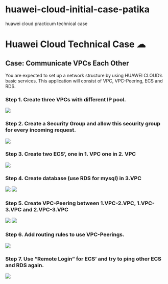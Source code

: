 # huawei-cloud-initial-case-patika
huawei cloud practicum technical case

# Huawei Cloud Technical Case ☁ 


## Case: Communicate VPCs Each Other

You are expected to set up a network structure by using HUAWEI CLOUD’s basic services. This application will consist of VPC, VPC-Peering, ECS and RDS. 

### Step 1. Create three VPCs with different IP pool.
<img src="https://user-images.githubusercontent.com/79975486/204030298-1420c604-2082-4c27-bcb1-9b20f0b98cf9.png">

### Step 2. Create a Security Group and allow this security group for every incoming request.
<img src="https://user-images.githubusercontent.com/79975486/204030516-89828f05-15c6-47af-b4b3-853093d6173b.png">

### Step 3. Create two ECS’, one in 1. VPC one in 2. VPC
<img src="https://user-images.githubusercontent.com/79975486/204030732-15ff659f-1dde-4c99-b02a-2d9dbf505a5e.png">

### Step 4. Create database (use RDS for mysql) in 3.VPC
<img src="https://user-images.githubusercontent.com/79975486/204030871-d5c569ec-910a-4d25-87e3-cb346c0a4761.png">
<img src="https://user-images.githubusercontent.com/79975486/204030979-28a87b87-d129-4c5f-b93b-81509d4f6c08.png">

### Step 5. Create VPC-Peering between 1.VPC-2.VPC, 1.VPC-3.VPC and 2.VPC-3.VPC
<img src="https://user-images.githubusercontent.com/79975486/204031055-9db88742-6284-4317-b6d5-81abb124782f.png">
<img src="https://user-images.githubusercontent.com/79975486/204031384-165d8ce7-670a-49d7-9ce3-b6d6a73e397a.png">

### Step 6. Add routing rules to use VPC-Peerings.
<img src="https://user-images.githubusercontent.com/79975486/204031826-907ac7b3-8b6a-4202-b0e6-c140836ffeca.png">

### Step 7. Use “Remote Login” for ECS’ and try to ping other ECS and RDS again.
<img src="https://user-images.githubusercontent.com/79975486/204031466-656511d1-0771-42a1-9efa-f1e146f685aa.png">
